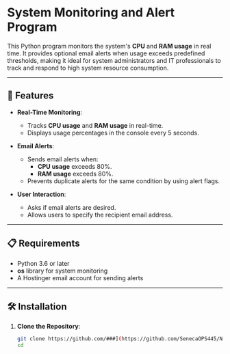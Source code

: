 # System Monitoring and Alert Program

This Python program monitors the system's **CPU** and **RAM usage** in real time. It provides optional email alerts when usage exceeds predefined thresholds, making it ideal for system administrators and IT professionals to track and respond to high system resource consumption.

---

## 🚀 Features

- **Real-Time Monitoring**:
  - Tracks **CPU usage** and **RAM usage** in real-time.
  - Displays usage percentages in the console every 5 seconds.
  
- **Email Alerts**:
  - Sends email alerts when:
    - **CPU usage** exceeds 80%.
    - **RAM usage** exceeds 80%.
  - Prevents duplicate alerts for the same condition by using alert flags.
  
- **User Interaction**:
  - Asks if email alerts are desired.
  - Allows users to specify the recipient email address.

---

## 📋 Requirements

- Python 3.6 or later
- **os** library for system monitoring
- A Hostinger email account for sending alerts

---

## 🛠 Installation

1. **Clone the Repository**:
   ```bash
   git clone https://github.com/###](https://github.com/SenecaOPS445/NAA-group8.git
   cd 

